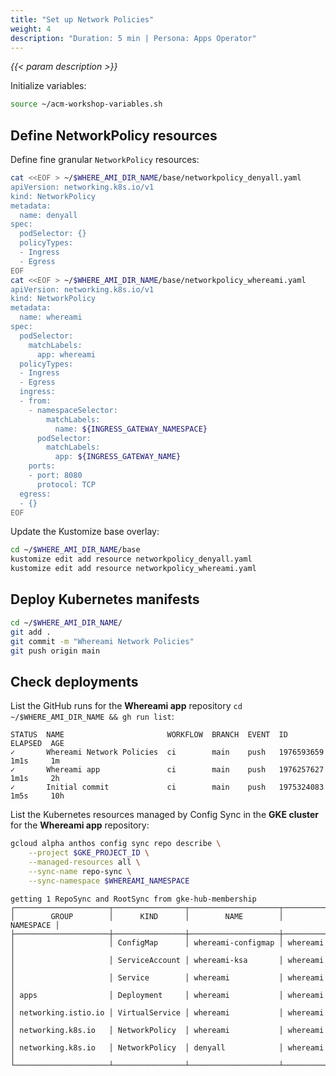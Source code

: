 ```yaml
---
title: "Set up Network Policies"
weight: 4
description: "Duration: 5 min | Persona: Apps Operator"
---
```

_{{< param description >}}_

Initialize variables:
```Bash
source ~/acm-workshop-variables.sh
```

## Define NetworkPolicy resources

Define fine granular `NetworkPolicy` resources:
```Bash
cat <<EOF > ~/$WHERE_AMI_DIR_NAME/base/networkpolicy_denyall.yaml
apiVersion: networking.k8s.io/v1
kind: NetworkPolicy
metadata:
  name: denyall
spec:
  podSelector: {}
  policyTypes:
  - Ingress
  - Egress
EOF
cat <<EOF > ~/$WHERE_AMI_DIR_NAME/base/networkpolicy_whereami.yaml
apiVersion: networking.k8s.io/v1
kind: NetworkPolicy
metadata:
  name: whereami
spec:
  podSelector:
    matchLabels:
      app: whereami
  policyTypes:
  - Ingress
  - Egress
  ingress:
  - from:
    - namespaceSelector:
        matchLabels:
          name: ${INGRESS_GATEWAY_NAMESPACE}
      podSelector:
        matchLabels:
          app: ${INGRESS_GATEWAY_NAME}
    ports:
    - port: 8080
      protocol: TCP
  egress:
  - {}
EOF
```

Update the Kustomize base overlay:
```Bash
cd ~/$WHERE_AMI_DIR_NAME/base
kustomize edit add resource networkpolicy_denyall.yaml
kustomize edit add resource networkpolicy_whereami.yaml
```

## Deploy Kubernetes manifests

```Bash
cd ~/$WHERE_AMI_DIR_NAME/
git add .
git commit -m "Whereami Network Policies"
git push origin main
```

## Check deployments

List the GitHub runs for the **Whereami app** repository `cd ~/$WHERE_AMI_DIR_NAME && gh run list`:
```Plaintext
STATUS  NAME                       WORKFLOW  BRANCH  EVENT  ID          ELAPSED  AGE
✓       Whereami Network Policies  ci        main    push   1976593659  1m1s     1m
✓       Whereami app               ci        main    push   1976257627  1m1s     2h
✓       Initial commit             ci        main    push   1975324083  1m5s     10h
```

List the Kubernetes resources managed by Config Sync in the **GKE cluster** for the **Whereami app** repository:
```Bash
gcloud alpha anthos config sync repo describe \
    --project $GKE_PROJECT_ID \
    --managed-resources all \
    --sync-name repo-sync \
    --sync-namespace $WHEREAMI_NAMESPACE
```
```Plaintext
getting 1 RepoSync and RootSync from gke-hub-membership
┌─────────────────────┬────────────────┬────────────────────┬───────────┐
│        GROUP        │      KIND      │        NAME        │ NAMESPACE │
├─────────────────────┼────────────────┼────────────────────┼───────────┤
│                     │ ConfigMap      │ whereami-configmap │ whereami  │
│                     │ ServiceAccount │ whereami-ksa       │ whereami  │
│                     │ Service        │ whereami           │ whereami  │
│ apps                │ Deployment     │ whereami           │ whereami  │
│ networking.istio.io │ VirtualService │ whereami           │ whereami  │
│ networking.k8s.io   │ NetworkPolicy  │ whereami           │ whereami  │
│ networking.k8s.io   │ NetworkPolicy  │ denyall            │ whereami  │
└─────────────────────┴────────────────┴────────────────────┴───────────┘
```